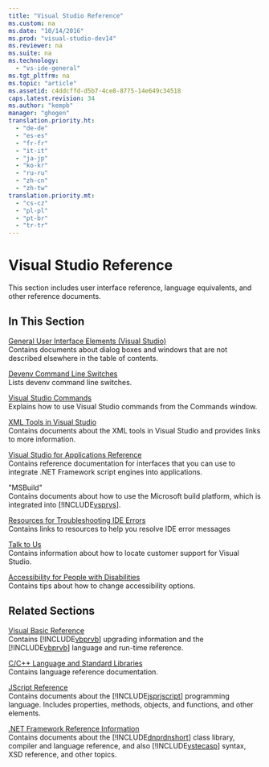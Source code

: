 ```yaml
---
title: "Visual Studio Reference"
ms.custom: na
ms.date: "10/14/2016"
ms.prod: "visual-studio-dev14"
ms.reviewer: na
ms.suite: na
ms.technology: 
  - "vs-ide-general"
ms.tgt_pltfrm: na
ms.topic: "article"
ms.assetid: c4ddcffd-d5b7-4ce8-8775-14e649c34518
caps.latest.revision: 34
ms.author: "kempb"
manager: "ghogen"
translation.priority.ht: 
  - "de-de"
  - "es-es"
  - "fr-fr"
  - "it-it"
  - "ja-jp"
  - "ko-kr"
  - "ru-ru"
  - "zh-cn"
  - "zh-tw"
translation.priority.mt: 
  - "cs-cz"
  - "pl-pl"
  - "pt-br"
  - "tr-tr"
---
```

# Visual Studio Reference
This section includes user interface reference, language equivalents, and other reference documents.  
  
## In This Section  
 [General User Interface Elements (Visual Studio)](../reference/general-user-interface-elements--visual-studio-.md)  
 Contains documents about dialog boxes and windows that are not described elsewhere in the table of contents.  
  
 [Devenv Command Line Switches](../reference/devenv-command-line-switches.md)  
 Lists devenv command line switches.  
  
 [Visual Studio Commands](../reference/visual-studio-commands.md)  
 Explains how to use Visual Studio commands from the Commands window.  
  
 [XML Tools in Visual Studio](../reference/xml-tools-in-visual-studio.md)  
 Contains documents about the XML tools in Visual Studio and provides links to more information.  
  
 [Visual Studio for Applications Reference](../reference/visual-studio-for-applications-reference.md)  
 Contains reference documentation for interfaces that you can use to integrate .NET Framework script engines into applications.  
  
 "MSBuild"  
 Contains documents about how to use the Microsoft build platform, which is integrated into [!INCLUDE[vsprvs](../codequality/includes/vsprvs_md.md)].  
  
 [Resources for Troubleshooting IDE Errors](../reference/resources-for-troubleshooting-integrated-development-environment-errors.md)  
 Contains links to resources to help you resolve IDE error messages  
  
 [Talk to Us](../Topic/Talk%20to%20Us.md)  
 Contains information about how to locate customer support for Visual Studio.  
  
 [Accessibility for People with Disabilities](../reference/accessibility-for-people-with-disabilities.md)  
 Contains tips about how to change accessibility options.  
  
## Related Sections  
 [Visual Basic Reference](../Topic/Reference%20\(Visual%20Basic\).md)  
 Contains [!INCLUDE[vbprvb](../codequality/includes/vbprvb_md.md)] upgrading information and the [!INCLUDE[vbprvb](../codequality/includes/vbprvb_md.md)] language and run-time reference.  
  
 [C/C++ Language and Standard Libraries](../Topic/C-C++%20Language%20and%20Standard%20Libraries.md)  
 Contains language reference documentation.  
  
 [JScript Reference](assetId:///2e47f004-963c-4661-b887-a14e4660aadd)  
 Contains documents about the [!INCLUDE[jsprjscript](../debugger/includes/jsprjscript_md.md)] programming language. Includes properties, methods, objects, and functions, and other elements.  
  
 [.NET Framework Reference Information](../Topic/.NET%20Framework%20Reference%20Information%20\(Visual%20Basic\).md)  
 Contains documents about the [!INCLUDE[dnprdnshort](../codequality/includes/dnprdnshort_md.md)] class library, compiler and language reference, and also [!INCLUDE[vstecasp](../codequality/includes/vstecasp_md.md)] syntax, XSD reference, and other topics.